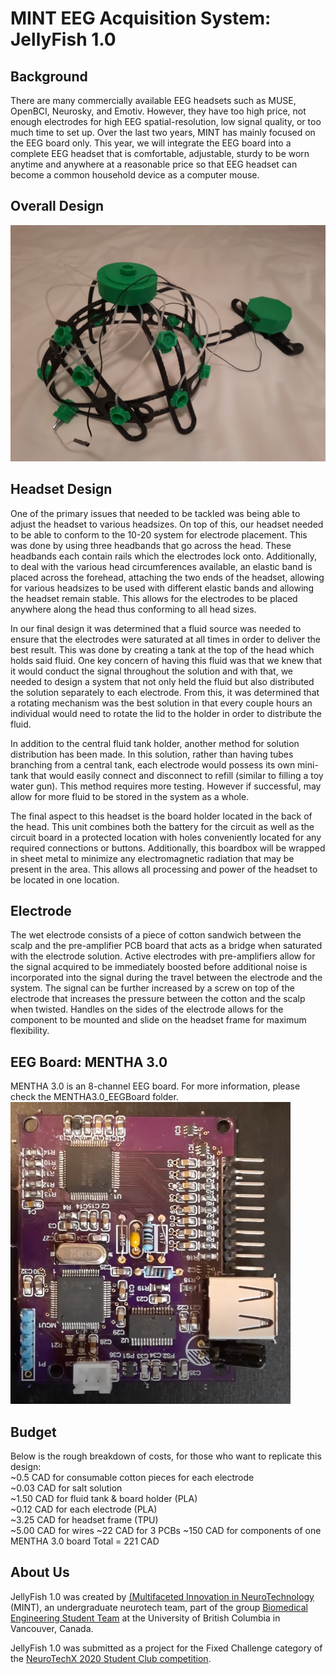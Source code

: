 # MINT EEG Acquisition System: JellyFish 1.0

## Background
There are many commercially available EEG headsets such as MUSE, OpenBCI, Neurosky, and Emotiv. However, they have too high price, not enough electrodes for high EEG spatial-resolution, low signal quality, or too much time to set up. Over the last two years, MINT has mainly focused on the EEG board only. This year, we will integrate the EEG board into a complete EEG headset that is comfortable, adjustable, sturdy to be worn anytime and anywhere at a reasonable price so that EEG headset can become a common household device as a computer mouse.


## Overall Design
![](Images/JellyFish1.0.jpg)


## Headset Design
One of the primary issues that needed to be tackled was being able to adjust the headset to various headsizes. On top of this, our headset needed to be able to conform to the 10-20 system for electrode placement. This was done by using three headbands that go across the head. These headbands each contain rails which the electrodes lock onto. Additionally, to deal with the various head circumferences available, an elastic band is placed across the forehead, attaching the two ends of the headset, allowing for various headsizes to be used with different elastic bands and allowing the headset remain stable. This allows for the electrodes to be placed anywhere along the head thus conforming to all head sizes.

In our final design it was determined that a fluid source was needed to ensure that the electrodes were saturated at all times in order to deliver the best result. This was done by creating a tank at the top of the head which holds said fluid. One key concern of having this fluid was that we knew that it would conduct the signal throughout the solution and with that, we needed to design a system that not only held the fluid but also distributed the solution separately to each electrode. From this, it was determined that a rotating mechanism was the best solution in that every couple hours an individual would need to rotate the lid to the holder in order to distribute the fluid.

In addition to the central fluid tank holder, another method for solution distribution has been made. In this solution, rather than having tubes branching from a central tank, each electrode would possess its own mini-tank that would easily connect and disconnect to refill (similar to filling a toy water gun). This method requires more testing. However if successful, may allow for more fluid to be stored in the system as a whole.

The final aspect to this headset is the board holder located in the back of the head. This unit combines both the battery for the circuit as well as the circuit board in a protected location with holes conveniently located for any required connections or buttons. Additionally, this boardbox will be wrapped in sheet metal to minimize any electromagnetic radiation that may be present in the area. This allows all processing and power of the headset to be located in one location. 


## Electrode
The wet electrode consists of a piece of cotton sandwich between the scalp and the pre-amplifier PCB board that acts as a bridge when saturated with the electrode solution. Active electrodes with pre-amplifiers allow for the signal acquired to be immediately boosted before additional noise is incorporated into the signal during the travel between the electrode and the system. The signal can be further increased by a screw on top of the electrode that increases the pressure between the cotton and the scalp when twisted. Handles on the sides of the electrode allows for the component to be mounted and slide on the headset frame for maximum flexibility.

## EEG Board: MENTHA 3.0
MENTHA 3.0 is an 8-channel EEG board. For more information, please check the MENTHA3.0_EEGBoard folder.
![](Images/MENTHA3.0.png)

## Budget
Below is the rough breakdown of costs, for those who want to replicate this design:  
~0.5 CAD for consumable cotton pieces for each electrode  
~0.03 CAD for salt solution    
~1.50 CAD for fluid tank & board holder (PLA)  
~0.12 CAD for each electrode (PLA)  
~3.25 CAD for headset frame (TPU)  
~5.00 CAD for wires
~22 CAD for 3 PCBs
~150 CAD for components of one MENTHA 3.0 board
Total = 221 CAD


## About Us

JellyFish 1.0 was created by [(Multifaceted Innovation in NeuroTechnology](https://ubcmint.github.io/) (MINT), an undergraduate neurotech team, part of the group [Biomedical Engineering Student Team](http://www.ubcbest.com/) at the University of British Columbia in Vancouver, Canada.

JellyFish 1.0 was submitted as a project for the Fixed Challenge category of the [NeuroTechX 2020 Student Club competition](https://neurotechx.github.io/studentclubs/competition/).
